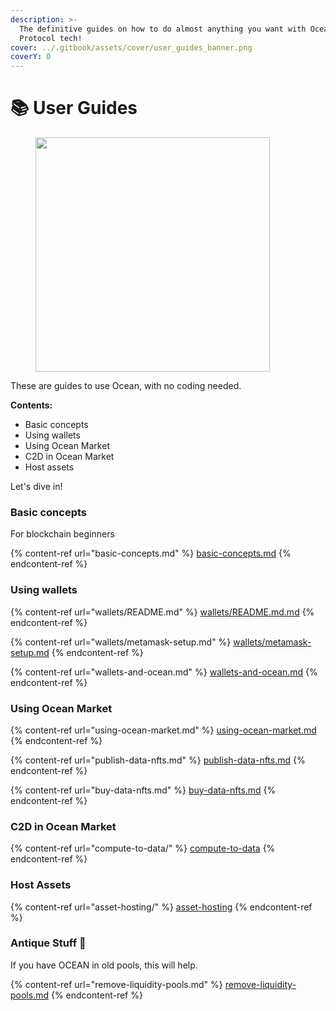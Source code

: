 ```yaml
---
description: >-
  The definitive guides on how to do almost anything you want with Ocean
  Protocol tech!
cover: ../.gitbook/assets/cover/user_guides_banner.png
coverY: 0
---
```


# 📚 User Guides

<figure><img src="../.gitbook/assets/gif/follow-instructions.gif" alt="" width="375"><figcaption></figcaption></figure>

These are guides to use Ocean, with no coding needed.

**Contents:**
- Basic concepts
- Using wallets
- Using Ocean Market
- C2D in Ocean Market
- Host assets

Let's dive in!

### Basic concepts

For blockchain beginners

{% content-ref url="basic-concepts.md" %}
[basic-concepts.md](basic-concepts.md)
{% endcontent-ref %}

### Using wallets

{% content-ref url="wallets/README.md" %}
[wallets/README.md.md](wallets/README.md)
{% endcontent-ref %}

{% content-ref url="wallets/metamask-setup.md" %}
[wallets/metamask-setup.md](wallets/metamask-setup.md)
{% endcontent-ref %}

{% content-ref url="wallets-and-ocean.md" %}
[wallets-and-ocean.md](wallets-and-ocean.md)
{% endcontent-ref %}


### Using Ocean Market

{% content-ref url="using-ocean-market.md" %}
[using-ocean-market.md](using-ocean-market.md)
{% endcontent-ref %}

{% content-ref url="publish-data-nfts.md" %}
[publish-data-nfts.md](publish-data-nfts.md)
{% endcontent-ref %}

{% content-ref url="buy-data-nfts.md" %}
[buy-data-nfts.md](buy-data-nfts.md)
{% endcontent-ref %}

### C2D in Ocean Market

{% content-ref url="compute-to-data/" %}
[compute-to-data](compute-to-data/README.md)
{% endcontent-ref %}

### Host Assets

{% content-ref url="asset-hosting/" %}
[asset-hosting](asset-hosting/README.md)
{% endcontent-ref %}

### Antique Stuff 🏺

If you have OCEAN in old pools, this will help.

{% content-ref url="remove-liquidity-pools.md" %}
[remove-liquidity-pools.md](remove-liquidity-pools.md)
{% endcontent-ref %}
